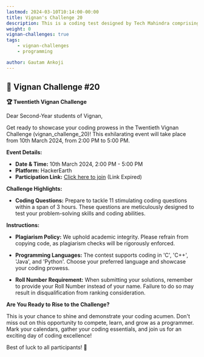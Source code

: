 ```yaml
---
lastmod: 2024-03-10T10:14:00-00:00
title: Vignan's Challenge 20
description: This is a coding test designed by Tech Mahindra comprising nine real company interview questions. Candidates are allotted 2.5 hours to complete the assessment.
weight: 0
vignan-challenges: true
tags: 
    - vignan-challenges
    - programming

author: Gautam Ankoji
---
```



## 📝 Vignan Challenge #20

**🏆 Twentieth Vignan Challenge**

Dear Second-Year students of Vignan,

Get ready to showcase your coding prowess in the Twentieth Vignan Challenge (vignan_challenge_20)! This exhilarating event will take place from 10th March 2024, from 2:00 PM to 5:00 PM.

**Event Details:**

- **Date & Time:** 10th March 2024, 2:00 PM - 5:00 PM
- **Platform:** HackerEarth
- **Participation Link:** [Click here to join](https://p.hck.re/JhgU) (Link Expired)

**Challenge Highlights:**

- **Coding Questions:** Prepare to tackle 11 stimulating coding questions within a span of 3 hours. These questions are meticulously designed to test your problem-solving skills and coding abilities.
  
**Instructions:**

- **Plagiarism Policy:** We uphold academic integrity. Please refrain from copying code, as plagiarism checks will be rigorously enforced.
  
- **Programming Languages:** The contest supports coding in 'C', 'C++', 'Java', and 'Python'. Choose your preferred language and showcase your coding prowess.
  
- **Roll Number Requirement:** When submitting your solutions, remember to provide your Roll Number instead of your name. Failure to do so may result in disqualification from ranking consideration.
  
**Are You Ready to Rise to the Challenge?**

This is your chance to shine and demonstrate your coding acumen. Don't miss out on this opportunity to compete, learn, and grow as a programmer. Mark your calendars, gather your coding essentials, and join us for an exciting day of coding excellence!

Best of luck to all participants! 🚀
